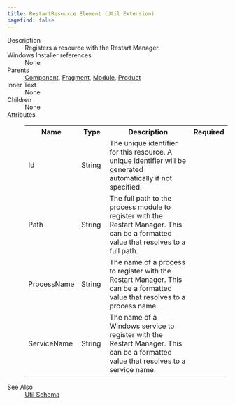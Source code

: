 ```yaml
---
title: RestartResource Element (Util Extension)
pagefind: false
---
```

<dl>
  <dt>Description</dt>
  <dd>Registers a resource with the Restart Manager.</dd>
  <dt>Windows Installer references</dt>
  <dd>None</dd>
  <dt>Parents</dt>
  <dd>
    <a href="../../wix/component/">Component</a>, <a href="../../wix/fragment/">Fragment</a>, <a href="../../wix/module/">Module</a>, <a href="../../wix/product/">Product</a></dd>
  <dt>Inner Text</dt>
  <dd>None</dd>
  <dt>Children</dt>
  <dd>None</dd>
  <dt>Attributes</dt>
  <dd>
    <table cellspacing="0" cellpadding="0" class="schema">
      <tr>
        <th width="15%">Name</th>
        <th width="15%">Type</th>
        <th width="65%">Description</th>
        <th width="15%">Required</th>
      </tr>
      <tr>
        <td>Id</td>
        <td>String</td>
        <td>The unique identifier for this resource. A unique identifier will                     be generated automatically if not specified.</td>
        <td>&nbsp;</td>
      </tr>
      <tr>
        <td>Path</td>
        <td>String</td>
        <td>The full path to the process module to register with the Restart Manager.                     This can be a formatted value that resolves to a full path.</td>
        <td>&nbsp;</td>
      </tr>
      <tr>
        <td>ProcessName</td>
        <td>String</td>
        <td>The name of a process to register with the Restart Manager.                     This can be a formatted value that resolves to a process name.</td>
        <td>&nbsp;</td>
      </tr>
      <tr>
        <td>ServiceName</td>
        <td>String</td>
        <td>The name of a Windows service to register with the Restart Manager.                     This can be a formatted value that resolves to a service name.</td>
        <td>&nbsp;</td>
      </tr>
    </table>
  </dd>
  <dt>See Also</dt>
  <dd>
    <a href="../">Util Schema</a>
  </dd>
</dl>

